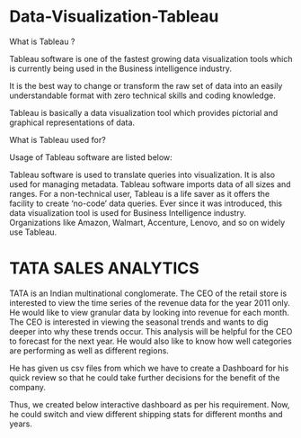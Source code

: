 # Data-Visualization-Tableau

What is Tableau ?

Tableau software is one of the fastest growing data visualization tools which is currently being used in the Business intelligence industry.

It is the best way to change or transform the raw set of data into an easily understandable format with zero technical skills and coding knowledge.

Tableau is basically a data visualization tool which provides pictorial and graphical representations of data.

What is Tableau used for?

Usage of Tableau software are listed below:

Tableau software is used to translate queries into visualization.
It is also used for managing metadata.
Tableau software imports data of all sizes and ranges.
For a non-technical user, Tableau is a life saver as it offers the facility to create ‘no-code’ data queries.
Ever since it was introduced, this data visualization tool is used for Business Intelligence industry. Organizations like Amazon, Walmart, Accenture, Lenovo, and so on widely use Tableau.

# TATA SALES ANALYTICS

TATA is an Indian multinational conglomerate.
The CEO of the retail store is interested to view the time series of the revenue data for the year 2011 only. He would like to view granular data by looking into revenue for each month.
The CEO is interested in viewing the seasonal trends and wants to dig deeper into why these trends occur. This analysis will be helpful for the CEO to forecast for the next year.
He would also like to know how well categories are performing as well as different regions.

He has given us csv files from which we have to create a Dashboard for his quick review so that he could take further decisions for the benefit of the company.

Thus, we created below interactive dashboard as per his requirement. Now, he could switch and view different shipping stats for different months and years.
